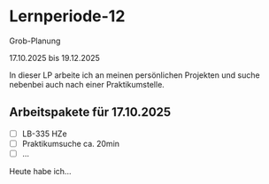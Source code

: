# Lernperiode-12
Grob-Planung

17.10.2025 bis 19.12.2025

In dieser LP arbeite ich an meinen persönlichen Projekten und suche nebenbei auch nach einer Praktikumstelle. 

## Arbeitspakete für 17.10.2025

- [ ] LB-335 HZe
- [ ] Praktikumsuche ca. 20min
- [ ] ...

Heute habe ich...
